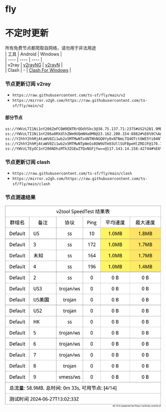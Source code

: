 # fly
# 不定时更新
所有免费节点都爬取自网络，请勿用于非法用途  
|  工具  | Android  | Windows  |  
|  ----  | ----   | ----  |  
| v2ray  | [v2rayNG](https://github.com/2dust/v2rayNG/releases) | [v2rayN](https://github.com/2dust/v2rayN/releases) |  
| Clash  | - | [Clash For Windows](https://github.com/2dust/clashN/releases) | 
  
### 节点更新订阅  v2ray
- `https://raw.githubusercontent.com/ts-sf/fly/main/v2`  
- `https://mirror.v2gh.com/https://raw.githubusercontent.com/ts-sf/fly/main/v2`  

#### 部分节点  
``` 
ss://YWVzLTI1Ni1nY206ZmFCQW9ENTRrODdVSkc3@38.75.137.71:2375#US2%201.9MB%2Fs
ss://YWVzLTI1Ni1nY206a0RXdlhZWm9UQmNHa0M0@23.162.200.154:8882#%E6%9C%AA%E7%9F%A5%201.6MB%2Fs
ss://Y2hhY2hhMjAtaWV0Zi1wb2x5MTMwNTo4NTNhNGQ0Yy0xNTNmLTQ4OTctOWE5Yi04NTI4YjJiZmFmYjI=@46.232.123.37:10015#HK
ss://Y2hhY2hhMjAtaWV0Zi1wb2x5MTMwNTpWeGs0OW9UTm93UllSUFBpeHlZRDJF@178.128.92.239:3127#%E6%9C%AA%E7%9F%A52
ss://YWVzLTEyOC1nY206NDhiMTk3ZGEwZTQxNGFjYw==@117.143.14.158:42744#%E6%9C%AA%E7%9F%A53
```
### 节点更新订阅  clash
- `https://raw.githubusercontent.com/ts-sf/fly/main/clash`  
- `https://mirror.v2gh.com/https://raw.githubusercontent.com/ts-sf/fly/main/clash`  

### 节点测速结果
![image](traffic.png)
